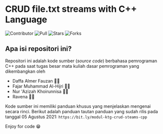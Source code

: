 # CRUD file.txt streams with C++ Language
![Contributor](https://img.shields.io/github/contributors/PROYEK-KOMPETEGRAM/CRUD-file.txt-streams-with-C-Language?style=for-the-badge&logo=appveyore)
![Pull](https://img.shields.io/bitbucket/pr-raw/PROYEK-KOMPETEGRAM/CRUD-file.txt-streams-with-C-Language?style=for-the-badge&logo=appveyor)
![Stars](https://img.shields.io/packagist/stars/PROYEK-KOMPETEGRAM/CRUD-file.txt-streams-with-C-Language?style=for-the-badge&logo=appveyor)
![Forks](https://img.shields.io/github/forks/PROYEK-KOMPETEGRAM/CRUD-file.txt-streams-with-C-Language?style=for-the-badge&logo=appveyor)
## Apa isi repositori ini?
Repositori ini adalah kode sumber (*source code*) berbahasa pemrograman C++ pada saat tugas besar mata kuliah dasar pemrograman yang dikembangkan oleh

- Daffa Almer Fauzan 👨‍💻
- Fajar Muhammad Al-Hijri 👨‍💻
- Nur 'Azizah Khoirunnisa 👩‍💻
- Ravena 👩‍💻

Kode sumber ini memiliki panduan khusus yang menjelaskan mengenai secara rinci. Berikut adalah panduan tautan panduan yang sudah rilis pada tanggal 05 Agustus 2021: ``https://bit.ly/modul-ktg-crud-steams-cpp``

Enjoy for code 😁
